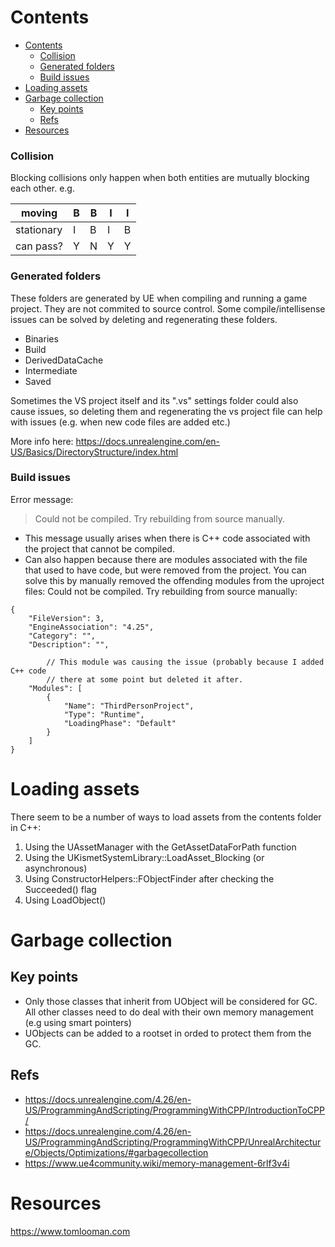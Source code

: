 # Contents

- [Contents](#contents)
    - [Collision](#collision)
    - [Generated folders](#generated-folders)
    - [Build issues](#build-issues)
- [Loading assets](#loading-assets)
- [Garbage collection](#garbage-collection)
  - [Key points](#key-points)
  - [Refs](#refs)
- [Resources](#resources)




### Collision

Blocking collisions only happen when both entities are mutually blocking each other. e.g. 

| moving     | B | B | I | I |
|------------|---|---|---|---|
| stationary | I | B | I | B |
| can pass?  | Y | N | Y | Y |

### Generated folders

These folders are generated by UE when compiling and running a game project. They are not commited to source control. Some compile/intellisense issues can be solved by deleting and regenerating these folders.


- Binaries
- Build
- DerivedDataCache
- Intermediate
- Saved

Sometimes the VS project itself and its ".vs" settings folder could also cause issues, so deleting them and regenerating the vs project file can help with issues (e.g. when new code files are added etc.)

More info here: https://docs.unrealengine.com/en-US/Basics/DirectoryStructure/index.html

### Build issues 

Error message:

> Could not be compiled. Try rebuilding from source manually.

- This message usually arises when there is C++ code associated with the project that cannot be compiled. 
- Can also happen because there are modules associated with the file that used to have code, but were removed from the project. You can solve this by manually removed the offending modules from the uproject files:
Could not be compiled. Try rebuilding from source manually:
```
{
	"FileVersion": 3,
	"EngineAssociation": "4.25",
	"Category": "",
	"Description": "",

        // This module was causing the issue (probably because I added C++ code
        // there at some point but deleted it after.
	"Modules": [
		{
			"Name": "ThirdPersonProject",
			"Type": "Runtime",
			"LoadingPhase": "Default"
		}
	]
}
```


# Loading assets


There seem to be a number of ways to load assets from the contents folder in C++:

1. Using the UAssetManager with the GetAssetDataForPath function
2. Using the UKismetSystemLibrary::LoadAsset_Blocking (or asynchronous)
3. Using ConstructorHelpers::FObjectFinder<T> after checking the Succeeded() flag
4. Using LoadObject<T>()


# Garbage collection

## Key points

- Only those classes that inherit from UObject will be considered for GC. All other classes need to do deal with their own memory management (e.g using smart pointers)
- UObjects can be added to a rootset in orded to protect them from the GC.

## Refs

- https://docs.unrealengine.com/4.26/en-US/ProgrammingAndScripting/ProgrammingWithCPP/IntroductionToCPP/
- https://docs.unrealengine.com/4.26/en-US/ProgrammingAndScripting/ProgrammingWithCPP/UnrealArchitecture/Objects/Optimizations/#garbagecollection
- https://www.ue4community.wiki/memory-management-6rlf3v4i



# Resources

https://www.tomlooman.com


